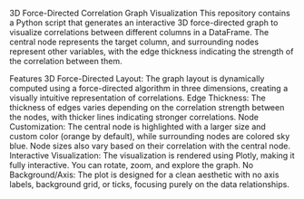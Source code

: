 3D Force-Directed Correlation Graph Visualization
This repository contains a Python script that generates an interactive 3D force-directed graph to visualize correlations between different columns in a DataFrame. The central node represents the target column, and surrounding nodes represent other variables, with the edge thickness indicating the strength of the correlation between them.

Features
3D Force-Directed Layout: The graph layout is dynamically computed using a force-directed algorithm in three dimensions, creating a visually intuitive representation of correlations.
Edge Thickness: The thickness of edges varies depending on the correlation strength between the nodes, with thicker lines indicating stronger correlations.
Node Customization: The central node is highlighted with a larger size and custom color (orange by default), while surrounding nodes are colored sky blue. Node sizes also vary based on their correlation with the central node.
Interactive Visualization: The visualization is rendered using Plotly, making it fully interactive. You can rotate, zoom, and explore the graph.
No Background/Axis: The plot is designed for a clean aesthetic with no axis labels, background grid, or ticks, focusing purely on the data relationships.
